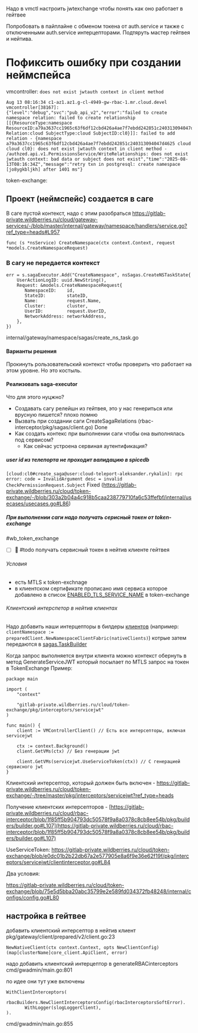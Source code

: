 Надо в vmctl настроить jwtexchange чтобы понять как оно работает в гейтвее

Попробовать в пайплайне с обменом токена от auth.service и также с отключенными auth.service интерцепторами.
Подтяруть мастер гейтвея и нейтива.

# Пофиксить ошибку при создании неймспейса
vmcontroller: `does not exist jwtauth context in client method`
```
Aug 13 08:16:34 c1-az1.az1.g-cl-4949-gw-rbac-1.mr.cloud.devel vmcontroller[38167]: {"level":"debug","svc":"pub_api_v2","error":"failed to create namespace relation: failed to create relationship [[{ResourceType:namespace ResourceID:a79a3637cc1965c63f6df12cbd426a4ae7f7ebdd242851c240313094047d4625 Relation:cloud SubjectType:cloud SubjectID:cl0}]]: failed to add relation - {namespace a79a3637cc1965c63f6df12cbd426a4ae7f7ebdd242851c240313094047d4625 cloud cloud cl0}: does not exist jwtauth context in client method - /authzed.api.v1.PermissionsService/WriteRelationships: does not exist jwtauth context: bad data or subject does not exist","time":"2025-08-13T08:16:34Z","message":"retry txn in postgresql: create namespace [jo8ygkbljkh] after 1401 ms"}
```
token-exchange:

## Проект (неймспейс) создается в саге
В саге пустой контекст, надо с этим разобраться
https://gitlab-private.wildberries.ru/cloud/gateway-services/-/blob/master/internal/gateway/namespace/handlers/service.go?ref_type=heads#L957

`func (s *nsService) CreateNamespace(ctx context.Context, request *models.CreateNamespaceRequest)`

### В сагу не передается контекст
```
err = s.sagaExecutor.Add("CreateNamespace", nsSagas.CreateNSTaskState{  
    UserActionLogID: uuid.NewString(),  
    Request: &models.CreateNamespaceRequest{  
       NamespaceID:    id,  
       StateID:        stateID,  
       Name:           request.Name,  
       Cluster:        cluster,  
       UserID:         request.UserID,  
       NetworkAddress: networkAddress,  
    },  
})
```
internal/gateway/namespace/sagas/create_ns_task.go
#### Варианты решения
Прокинуть рользовательский контекст чтобы проверить что работает на этом уровне. Но это костыль.

#### Реализовать saga-executor
Что для этого нуцжно?
- Создавать сагу релейшн из гейтвея, это у нас генериться или врусную пишется? плохо помню
- Вызвать при создании саги CreateSagaRelations (rbac-interceptor/pkg/sagas/client.go) Done
- Как создать контекс при выполнении саги чтобы она выполнялась под сервисом?
	- Как сейчас устроена сервиная аутентификация?
##### user id из телепорта не проходит валидацию в spicedb
`[cloud:cl0#create_saga@user:cloud-teleport-aleksander.rykalin]: rpc error: code = InvalidArgument desc = invalid CheckPermissionRequest.Subject` Fixed (https://gitlab-private.wildberries.ru/cloud/token-exchange/-/blob/303a2b04a4c918b5caa238779710fa6c53ffefbf/internal/usecases/usecases.go#L86)

##### При выполнении саги надо получать серисный токен от token-exchange
#wb_token_exchange 
- [ ] 🔼  #todo получать сервисный токен в нейтив клиенте гейтвея
###### Условия
- есть MTLS к token-exchnage
- в клиентском сертификате прописано имя сервиса которое добавлено в список [ENABLED_TLS_SERVICE_NAME](https://gitlab-private.wildberries.ru/cloud/token-exchange/blob/75e5d5bba20abc35799e2e589fd034372fb48248/internal/configs/config.go#L80) в token-exchange
###### Клиентский интерспетор в нейтив клиентах
Надо добавить наши интерцепторы в билдеры [клиентов](https://gitlab-private.wildberries.ru/cloud/gateway-services/-/blob/c2adf1a4a4f46cb85ab8a05ee816c29c5cf1353b/cmd/gwadmin/main.go#L653) (например: `clientNamespace := preparedClient.NewNamespaceClientFabric(nativeClients)`) котрые затем передаются в [sagas.TaskBuilder](https://gitlab-private.wildberries.ru/cloud/gateway-services/-/blob/c2adf1a4a4f46cb85ab8a05ee816c29c5cf1353b/cmd/gwadmin/main.go#L690)

Когда запрос выполняется внутри клиента можно контекст обернуть в метод GenerateServiceJWT который посылает по MTLS запрос на токен в TokenExchange
Пример:
```
package main

import (
    "context"

    "gitlab-private.wildberries.ru/cloud/token-exchange/pkg/interceptors/servicejwt"
)

func main() {
    client := VMControllerClient() // Есть все интерсепторы, включая servicejwt

    ctx := context.Background()
    client.GetVMs(ctx) // Без генерации jwt

    client.GetVMs(servicejwt.UseServiceToken(ctx)) // C генерацией сервисного jwt
}
```

Клиентский интерсептор, который должен быть включен - https://gitlab-private.wildberries.ru/cloud/token-exchange/-/tree/master/pkg/interceptors/servicejwt?ref_type=heads

Получение клиентских интерсепторов - [https://gitlab-private.wildberries.ru/cloud/rbac-interceptor/blob/1f85ff5b904793dc50578f9a8a0378c8cb8ee54b/pkg/builders/builder.go#L107](https://gitlab-private.wildberries.ru/cloud/rbac-interceptor/blob/1f85ff5b904793dc50578f9a8a0378c8cb8ee54b/pkg/builders/builder.go#L107)


UseServiceToken: https://gitlab-private.wildberries.ru/cloud/token-exchange/blob/e0dc01b2b22db67a2e577905e8a6f9e36e62f19f/pkg/interceptors/servicejwt/clientinterceptor.go#L84

Два условия:


https://gitlab-private.wildberries.ru/cloud/token-exchange/blob/75e5d5bba20abc35799e2e589fd034372fb48248/internal/configs/config.go#L80

## настройка в гейтвее
добавить клиентский интерсептор в нейтив клиент
pkg/gateway/client/prepared/v2/client.go:23
```
NewNativeClient(ctx context.Context, opts NewClientConfig) (map[clusterName]core_client.ApiClient, error)
```

надо добавить клиентский интерцептор в generateRBACinterceptors
cmd/gwadmin/main.go:801

по идее они тут уже включены
```
WithClientInterceptors(  
    rbacBuilders.NewClientInterceptorsConfig(rbacInterceptorsSoftError).  
       WithLogger(slogLoggerClient),  
).
```
cmd/gwadmin/main.go:855